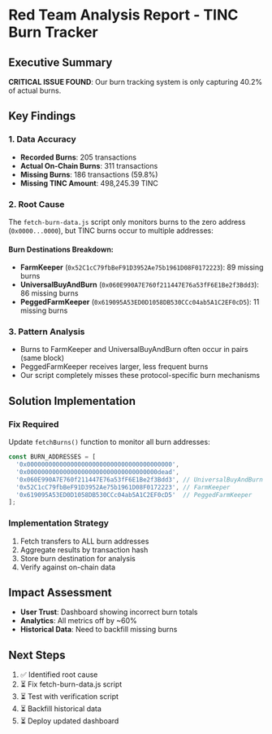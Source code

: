 # Red Team Analysis Report - TINC Burn Tracker

## Executive Summary
**CRITICAL ISSUE FOUND**: Our burn tracking system is only capturing 40.2% of actual burns.

## Key Findings

### 1. Data Accuracy
- **Recorded Burns**: 205 transactions
- **Actual On-Chain Burns**: 311 transactions  
- **Missing Burns**: 186 transactions (59.8%)
- **Missing TINC Amount**: 498,245.39 TINC

### 2. Root Cause
The `fetch-burn-data.js` script only monitors burns to the zero address (`0x0000...0000`), but TINC burns occur to multiple addresses:

#### Burn Destinations Breakdown:
- **FarmKeeper** (`0x52C1cC79fbBeF91D3952Ae75b1961D08F0172223`): 89 missing burns
- **UniversalBuyAndBurn** (`0x060E990A7E760f211447E76a53fF6E1Be2f3Bdd3`): 86 missing burns  
- **PeggedFarmKeeper** (`0x619095A53ED0D1058DB530CCc04ab5A1C2EF0cD5`): 11 missing burns

### 3. Pattern Analysis
- Burns to FarmKeeper and UniversalBuyAndBurn often occur in pairs (same block)
- PeggedFarmKeeper receives larger, less frequent burns
- Our script completely misses these protocol-specific burn mechanisms

## Solution Implementation

### Fix Required
Update `fetchBurns()` function to monitor all burn addresses:
```javascript
const BURN_ADDRESSES = [
  '0x0000000000000000000000000000000000000000',
  '0x000000000000000000000000000000000000dead',
  '0x060E990A7E760f211447E76a53fF6E1Be2f3Bdd3', // UniversalBuyAndBurn
  '0x52C1cC79fbBeF91D3952Ae75b1961D08F0172223', // FarmKeeper
  '0x619095A53ED0D1058DB530CCc04ab5A1C2EF0cD5'  // PeggedFarmKeeper
];
```

### Implementation Strategy
1. Fetch transfers to ALL burn addresses
2. Aggregate results by transaction hash
3. Store burn destination for analysis
4. Verify against on-chain data

## Impact Assessment
- **User Trust**: Dashboard showing incorrect burn totals
- **Analytics**: All metrics off by ~60%
- **Historical Data**: Need to backfill missing burns

## Next Steps
1. ✅ Identified root cause
2. ⏳ Fix fetch-burn-data.js script
3. ⏳ Test with verification script
4. ⏳ Backfill historical data
5. ⏳ Deploy updated dashboard